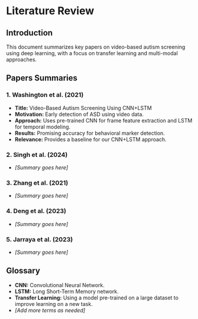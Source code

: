# Literature Review

## Introduction
This document summarizes key papers on video-based autism screening using deep learning, with a focus on transfer learning and multi-modal approaches.

## Papers Summaries

### 1. Washington et al. (2021)
- **Title:** Video-Based Autism Screening Using CNN+LSTM
- **Motivation:** Early detection of ASD using video data.
- **Approach:** Uses pre-trained CNN for frame feature extraction and LSTM for temporal modeling.
- **Results:** Promising accuracy for behavioral marker detection.
- **Relevance:** Provides a baseline for our CNN+LSTM approach.

### 2. Singh et al. (2024)
- *[Summary goes here]*

### 3. Zhang et al. (2021)
- *[Summary goes here]*

### 4. Deng et al. (2023)
- *[Summary goes here]*

### 5. Jarraya et al. (2023)
- *[Summary goes here]*

## Glossary
- **CNN:** Convolutional Neural Network.
- **LSTM:** Long Short-Term Memory network.
- **Transfer Learning:** Using a model pre-trained on a large dataset to improve learning on a new task.
- *[Add more terms as needed]*
